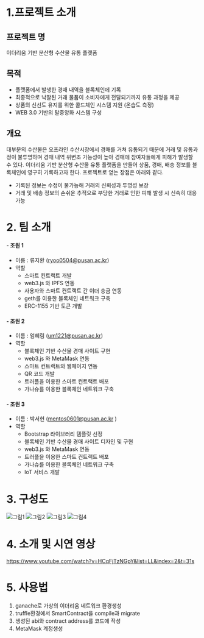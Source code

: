 # 1.프로젝트 소개
## 프로젝트 명
이더리움 기반 분산형 수산물 유통 플랫폼
## 목적
- 플랫폼에서 발생한 경매 내역을 블록체인에 기록
- 최종적으로 낙찰된 거래 물품이 소비자에게 전달되기까지 유통 과정을 제공
- 상품의 신선도 유지를 위한 콜드체인 시스템 지원 (온습도 측정)
- WEB 3.0 기반의 탈중앙화 시스템 구성
## 개요
대부분의 수산물은 오프라인 수산시장에서 경매를 거쳐 유통되기 때문에 거래 및 유통과정이 불투명하며 경매 내역 위변조 가능성이 높아 경매에 참여자들에게 피해가 발생할 수 있다.
이더리움 기반 분산형 수산물 유통 플랫폼을 만들어 상품, 경매, 배송 정보를 블록체인에 영구히 기록하고자 한다.
프로젝트로 얻는 장점은 아래와 같다.
- 기록된 정보는 수정이 불가능해 거래의 신뢰성과 투명성 보장
- 거래 및 배송 정보의 손쉬운 추적으로 부당한 거래로 인한 피해 발생 시 신속히 대응 가능

# 2. 팀 소개
#### - 조원 1
- 이름 : 류지환 (ryoo0504@pusan.ac.kr) 
- 역할
  - 스마트 컨트랙트 개발
  - web3.js 와 IPFS 연동
  - 사용자와 스마트 컨트랙트 간 이더 송금 연동
  - geth를 이용한 블록체인 네트워크 구축
  - ERC-1155 기반 토큰 개발
    
#### - 조원 2
- 이름 : 엄혜림 (um1221@pusan.ac.kr) 
- 역할
  - 블록체인 기반 수산물 경매 사이트 구현
  - web3.js 와 MetaMask 연동
  - 스마트 컨트랙트와 웹페이지 연동
  - QR 코드 개발
  - 트러플을 이용한 스마트 컨트랙트 배포
  - 가나슈를 이용한 블록체인 네트워크 구축
    
#### - 조원 3
- 이름 : 박서현 (mentos0601@pusan.ac.kr )
- 역할
  - Bootstrap 라이브러리 템플릿 선정
  - 블록체인 기반 수산물 경매 사이트 디자인 및 구현
  - web3.js 와 MetaMask 연동
  - 트러플을 이용한 스마트 컨트랙트 배포
  - 가나슈를 이용한 블록체인 네트워크 구축
  - IoT 서비스 개발
  
# 3. 구성도
![그림1](https://user-images.githubusercontent.com/45092652/195632151-cee94f40-3471-4b99-aebe-202b47826106.png)
![그림2](https://user-images.githubusercontent.com/45092652/195632157-6f72d721-6c34-454b-bebc-65418bc4d4e9.png)
![그림3](https://user-images.githubusercontent.com/45092652/195632159-66acb2e2-d4eb-41d2-8f04-02b584df9a38.png)
![그림4](https://user-images.githubusercontent.com/45092652/195632162-83ff234f-6485-4f12-8d0b-cc724cc8487b.png)

# 4. 소개 및 시연 영상
https://www.youtube.com/watch?v=HCqFjTzNGpY&list=LL&index=2&t=31s

# 5. 사용법
1. ganache로 가상의 이더리움 네트워크 환경생성
2. truffle환경에서 SmartContract을 compile과 migrate
3. 생성된 abi와 contract address를 코드에 작성
4. MetaMask 계정생성
